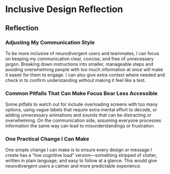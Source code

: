 # Inclusive Design Reflection

## Reflection

### Adjusting My Communication Style
To be more inclusive of neurodivergent users and teammates, I can focus on keeping my communication clear, concise, and free of unnecessary jargon. Breaking down instructions into smaller, manageable steps and avoiding overwhelming people with too much information at once will make it easier for them to engage. I can also give extra context where needed and check in to confirm understanding without making it feel like a test.

### Common Pitfalls That Can Make Focus Bear Less Accessible
Some pitfalls to watch out for include overloading screens with too many options, using vague labels that require extra mental effort to decode, or adding unnecessary animations and sounds that can be distracting or overwhelming. On the communication side, assuming everyone processes information the same way can lead to misunderstandings or frustration.

### One Practical Change I Can Make
One simple change I can make is to ensure every design or message I create has a “low cognitive load” version—something stripped of clutter, written in plain language, and easy to follow at a glance. This would give neurodivergent users a calmer and more predictable experience.
